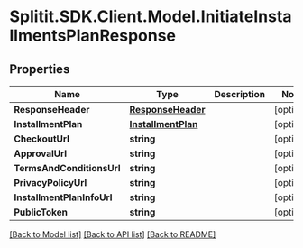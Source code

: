 # Splitit.SDK.Client.Model.InitiateInstallmentsPlanResponse
## Properties

Name | Type | Description | Notes
------------ | ------------- | ------------- | -------------
**ResponseHeader** | [**ResponseHeader**](ResponseHeader.md) |  | [optional] 
**InstallmentPlan** | [**InstallmentPlan**](InstallmentPlan.md) |  | [optional] 
**CheckoutUrl** | **string** |  | [optional] 
**ApprovalUrl** | **string** |  | [optional] 
**TermsAndConditionsUrl** | **string** |  | [optional] 
**PrivacyPolicyUrl** | **string** |  | [optional] 
**InstallmentPlanInfoUrl** | **string** |  | [optional] 
**PublicToken** | **string** |  | [optional] 

[[Back to Model list]](../README.md#documentation-for-models) [[Back to API list]](../README.md#documentation-for-api-endpoints) [[Back to README]](../README.md)


